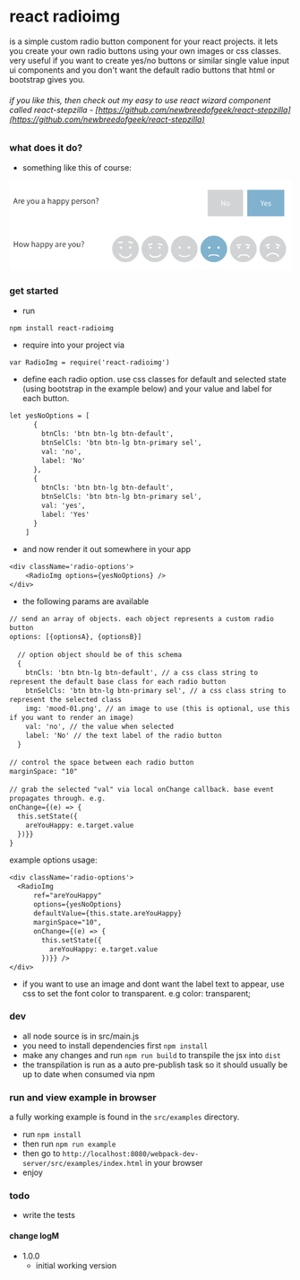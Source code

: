 # react radioimg
is a simple custom radio button component for your react projects. it lets you create your own radio buttons using your own images or css classes. very useful if you want to create yes/no buttons or similar single value input ui components and you don't want the default radio buttons that html or bootstrap gives you.

###### if you like this, then check out my easy to use react wizard component called react-stepzilla - [https://github.com/newbreedofgeek/react-stepzilla](https://github.com/newbreedofgeek/react-stepzilla)

### what does it do?
- something like this of course:

![react-stepzilla](https://raw.githubusercontent.com/newbreedofgeek/react-radioimg/master/radioimg-eg.png)

### get started
- run
```
npm install react-radioimg
```
- require into your project via
```
var RadioImg = require('react-radioimg')
```
- define each radio option. use css classes for default and selected state (using bootstrap in the example below) and your value and label for each button.
```
let yesNoOptions = [
      {
        btnCls: 'btn btn-lg btn-default',
        btnSelCls: 'btn btn-lg btn-primary sel',
        val: 'no',
        label: 'No'
      },
      {
        btnCls: 'btn btn-lg btn-default',
        btnSelCls: 'btn btn-lg btn-primary sel',
        val: 'yes',
        label: 'Yes'
      }
    ]
```
- and now render it out somewhere in your app
```
<div className='radio-options'>
    <RadioImg options={yesNoOptions} />
</div>
```

- the following params are available

```
// send an array of objects. each object represents a custom radio button
options: [{optionsA}, {optionsB}]

  // option object should be of this schema
  {
    btnCls: 'btn btn-lg btn-default', // a css class string to represent the default base class for each radio button
    btnSelCls: 'btn btn-lg btn-primary sel', // a css class string to represent the selected class
    img: 'mood-01.png', // an image to use (this is optional, use this if you want to render an image)
    val: 'no', // the value when selected
    label: 'No' // the text label of the radio button
  }

// control the space between each radio button
marginSpace: "10"

// grab the selected "val" via local onChange callback. base event propagates through. e.g.
onChange={(e) => {
  this.setState({
    areYouHappy: e.target.value
  })}}
}

```

example options usage:
```
<div className='radio-options'>
  <RadioImg
      ref="areYouHappy"
      options={yesNoOptions}
      defaultValue={this.state.areYouHappy}
      marginSpace="10",
      onChange={(e) => {
        this.setState({
          areYouHappy: e.target.value
        })}} />
</div>
```


- if you want to use an image and dont want the label text to appear, use css to set the font color to transparent. e.g color: transparent;

### dev
- all node source is in src/main.js
- you need to install dependencies first `npm install`
- make any changes and run `npm run build` to transpile the jsx into `dist`
- the transpilation is run as a auto pre-publish task so it should usually be up to date when consumed via npm

### run and view example in browser
a fully working example is found in the `src/examples` directory.

- run `npm install`
- then run `npm run example`
- then go to `http://localhost:8080/webpack-dev-server/src/examples/index.html` in your browser
- enjoy


### todo
- write the tests

#### change logM
- 1.0.0
  - initial working version
